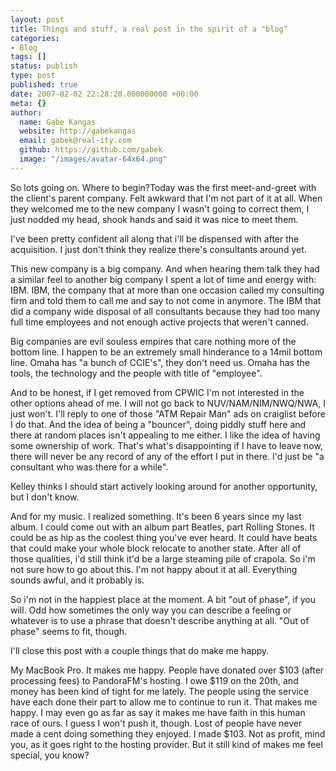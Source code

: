 ```yaml
---
layout: post
title: Things and stuff, a real post in the spirit of a "blog"
categories:
- Blog
tags: []
status: publish
type: post
published: true
date: 2007-02-02 22:28:20.000000000 +00:00
meta: {}
author:
  name: Gabe Kangas
  website: http://gabekangas
  email: gabek@real-ity.com
  github: https://github.com/gabek
  image: "/images/avatar-64x64.png"
---
```

So lots going on. Where to begin?Today was the first meet-and-greet with the client\'s parent company. Felt awkward that I\'m not part of it at all. When they welcomed me to the new company I wasn\'t going to correct them, I just nodded my head, shook hands and said it was nice to meet them.

I\'ve been pretty confident all along that i\'ll be dispensed with after the acquisition. I just don\'t think they realize there\'s consultants around yet.

This new company is a big company. And when hearing them talk they had a similar feel to another big company I spent a lot of time and energy with: IBM. IBM, the company that at more than one occasion called my consulting firm and told them to call me and say to not come in anymore.  The IBM that did a company wide disposal of all consultants because they had too many full time employees and not enough active projects that weren\'t canned.

Big companies are evil souless empires that care nothing more of the bottom line. I happen to be an extremely small hinderance to a 14mil bottom line. Omaha has \"a bunch of CCIE\'s\", they don\'t need us.  Omaha has the tools, the technology and the people with title of \"employee\".

And to be honest, if I get removed from CPWIC I\'m not interested in the other options ahead of me. I will not go back to NUV/NAM/NIM/NWQ/NWA, I just won\'t. I\'ll reply to one of those \"ATM Repair Man\" ads on craiglist before I do that. And the idea of being a \"bouncer\", doing piddly stuff here and there at random places isn\'t appealing to me either. I like the idea of having some ownership of work. That\'s what\'s disappointing if I have to leave now, there will never be any record of any of the effort I put in there. I\'d just be \"a consultant who was there for a while\".

Kelley thinks I should start actively looking around for another opportunity, but I don\'t know.

And for my music. I realized something. It\'s been 6 years since my last album. I could come out with an album part Beatles, part Rolling Stones.  It could be as hip as the coolest thing you\'ve ever heard. It could have beats that could make your whole block relocate to another state.  After all of those qualities, i\'d still think it\'d be a large steaming pile of crapola. So i\'m not sure how to go about this. I\'m not happy about it at all. Everything sounds awful, and it probably is.

So i\'m not in the happiest place at the moment. A bit \"out of phase\", if you will. Odd how sometimes the only way you can describe a feeling or whatever is to use a phrase that doesn\'t describe anything at all.  \"Out of phase\" seems to fit, though.

I\'ll close this post with a couple things that do make me happy.

My MacBook Pro. It makes me happy. People have donated over \$103 (after processing fees) to PandoraFM\'s hosting. I owe \$119 on the 20th, and money has been kind of tight for me lately. The people using the service have each done their part to allow me to continue to run it. That makes me happy. I may even go as far as say it makes me have faith in this human race of ours. I guess I won\'t push it, though. Lost of people have never made a cent doing something they enjoyed. I made \$103. Not as profit, mind you, as it goes right to the hosting provider. But it still kind of makes me feel special, you know?
